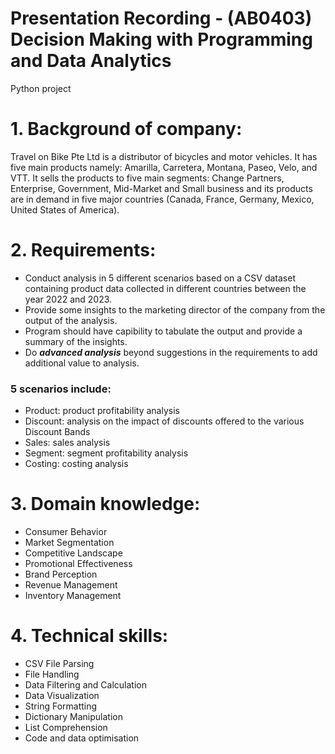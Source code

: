 # Presentation Recording - (AB0403) Decision Making with Programming and Data Analytics
Python project

# 1. Background of company:
Travel on Bike Pte Ltd is a distributor of bicycles and motor vehicles. It has five main products namely: Amarilla, Carretera, Montana, Paseo, Velo, and VTT. It sells the products to five main segments: Change Partners, Enterprise, Government, Mid-Market and Small business and its products are in demand in five major countries (Canada, France, Germany, Mexico, United States of America).

# 2. Requirements:
- Conduct analysis in 5 different scenarios based on a CSV dataset containing product data collected in different countries between the year 2022 and 2023.
- Provide some insights to the marketing director of the company from the output of the analysis.
- Program should have capibility to tabulate the output and provide a summary of the insights.
- Do _**advanced analysis**_ beyond suggestions in the requirements to add additional value to analysis.

### 5 scenarios include:
- Product: product profitability analysis
- Discount: analysis on the impact of discounts offered to the various Discount Bands
- Sales: sales analysis
- Segment: segment profitability analysis
- Costing: costing analysis

# 3. Domain knowledge:
- Consumer Behavior
- Market Segmentation
- Competitive Landscape
- Promotional Effectiveness
- Brand Perception
- Revenue Management
- Inventory Management

# 4. Technical skills:
- CSV File Parsing
- File Handling
- Data Filtering and Calculation
- Data Visualization
- String Formatting
- Dictionary Manipulation
- List Comprehension
- Code and data optimisation
